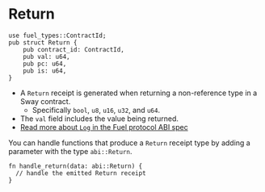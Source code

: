 # Return

```rust, ignore
use fuel_types::ContractId;
pub struct Return {
    pub contract_id: ContractId,
    pub val: u64,
    pub pc: u64,
    pub is: u64,
}
```

- A `Return` receipt is generated when returning a non-reference type in a Sway contract.
  - Specifically `bool`, `u8`, `u16`, `u32`, and `u64`.
- The `val` field includes the value being returned.
- [Read more about `Log` in the Fuel protocol ABI spec](https://github.com/FuelLabs/fuel-specs/blob/master/src/protocol/abi/receipts.md#return-receipt)

You can handle functions that produce a `Return` receipt type by adding a parameter with the type `abi::Return`.

```rust, ignore
fn handle_return(data: abi::Return) {
  // handle the emitted Return receipt
}
```
